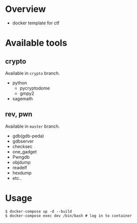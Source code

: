 # Overview
- docker template for ctf

# Available tools
## crypto
Available in `crypto` branch.
- python
  - pycryptodome
  - gmpy2
- sagemath

## rev, pwn
Available in `master` branch.
- gdb(gdb-peda)
- gdbserver
- checksec
- one_gadget
- Pwngdb
- objdump
- readelf
- hexdump
- etc..

# Usage

```
$ docker-compose up -d --build
$ docker-compose exec dev /bin/bash # log in to container
```
